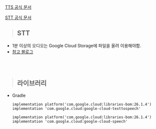 [TTS 공식 문서](https://cloud.google.com/text-to-speech/docs/create-audio-text-client-libraries?hl=ko#client-libraries-install-java)

[STT 공식 문서](https://cloud.google.com/speech-to-text/docs/transcribe-client-libraries?hl=ko#client-libraries-install-java)

> ## STT

- 1분 이상의 오디오는 Google Cloud Storage에 파일을 올려 이용해야함.
- [참고 블로그](https://since.tistory.com/29)

<br>
<br>

> ## 라이브러리

- Gradle

  ```
  implementation platform('com.google.cloud:libraries-bom:26.1.4')
  implementation 'com.google.cloud:google-cloud-texttospeech'

  implementation platform('com.google.cloud:libraries-bom:26.1.4')
  implementation 'com.google.cloud:google-cloud-speech'
  ```
